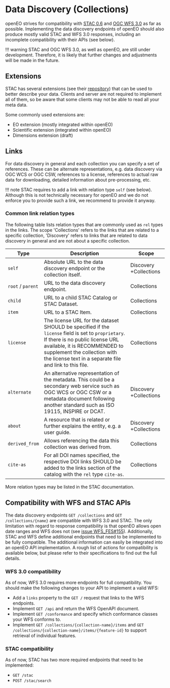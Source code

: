 # Data Discovery (Collections)

openEO strives for compatibility with [STAC 0.6](https://github.com/radiantearth/stac-spec) and [OGC WFS 3.0](https://github.com/opengeospatial/WFS_FES) as far as possible. Implementing the data discovery endpoints of openEO should also produce mostly valid STAC and WFS 3.0 responses, including an incomplete compatibility with their APIs (see below).

!!! warning
	STAC and OGC WFS 3.0, as well as openEO, are still under development. Therefore, it is likely that further changes and adjustments will be made in the future.

## Extensions

STAC has several extensions (see their [repository](https://github.com/radiantearth/stac-spec)) that can be used to better describe your data. Clients and server are not required to implement all of them, so be aware that some clients may not be able to read all your meta data.

Some commonly used extensions are:

- EO extension (mostly integrated within openEO)
- Scientific extension (integrated within openEO)
- Dimensions extension (draft)

## Links

For data discovery in general and each collection you can specify a set of references. These can be alternate representations, e.g. data discovery via OGC WCS or OGC CSW, references to a license, references to actual raw data for downloading, detailed information about pre-processing, etc.

!!! note
	STAC requires to add a link with relation type `self` (see below). Although this is not technically necessary for openEO and we do not enforce you to provide such a link, we recommend to provide it anyway.

### Common link relation types

The following table lists relation types that are commonly used as `rel` types in the links. The scope 'Collections' refers to the links that are related to a specific collection, 'Discovery' refers to links that are related to data discovery in general and are not about a specific collection.

| Type              | Description                                                  | Scope                  |
| ----------------- | ------------------------------------------------------------ | ---------------------- |
| `self`            | Absolute URL to the data discovery endpoint or the collection itself. | Discovery +Collections |
| `root` / `parent` | URL to the data discovery endpoint.                          | Collections            |
| `child`           | URL to a child STAC Catalog or STAC Dataset.                 | Collections            |
| `item`            | URL to a STAC Item.                                          | Collections            |
| `license`         | The license URL for the dataset SHOULD be specified if the `license` field is set to `proprietary`. If there is no public license URL available, it is RECOMMENDED to supplement the collection with the license text in a separate file and link to this file. | Collections            |
| `alternate`       | An alternative representation of the metadata. This could be a secondary web service such as OGC WCS or OGC CSW or a metadata document following another standard such as ISO 19115, INSPIRE or DCAT. | Discovery +Collections |
| `about`           | A resource that is related or further explains the entity, e.g. a user guide. | Discovery +Collections |
| `derived_from`    | Allows referencing the data this collection was derived from. | Collections            |
| `cite-as`         | For all DOI names specified, the respective DOI links SHOULD be added to the links section of the catalog with the `rel` type `cite-as`. | Collections            |

More relation types may be listed in the STAC documentation.

## Compatibility with WFS and STAC APIs

The data discovery endpoints `GET /collections` and `GET /collections/{name}` are compatible with WFS 3.0 and STAC. The only limitation with regard to response compatibility is that openEO allows open date ranges and WFS does not (see [issue WFS_FES#155](https://github.com/opengeospatial/WFS_FES/issues/155)). Additionally, STAC and WFS define additional endpoints that need to be implemented to be fully compatible. The additional information can easily be integrated into an openEO API implementation. A rough list of actions for compatibility is available below, but please refer to their specifications to find out the full details.

### WFS 3.0 compatibility

As of now, WFS 3.0 requires more endpoints for full compatibility. You should make the following changes to your API to implement a valid WFS:

* Add a `links` property to the `GET /` request that links to the WFS endpoints.
* Implement `GET /api` and return the WFS OpenAPI document.
* Implement `GET /conformance` and specify which conformance classes your WFS conforms to.
* Implement `GET /collections/{collection-name}/items` and `GET /collections/{collection-name}/items/{feature-id}` to support retrieval of individual features.

### STAC compatibility

As of now, STAC has two more required endpoints that need to be implemented:

* `GET /stac`
* `POST /stac/search`